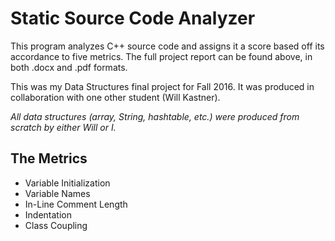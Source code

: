 # Static Source Code Analyzer
This program analyzes C++ source code and assigns it a score based off its accordance to five metrics. The full project report can be found above, in both .docx and .pdf formats.  

This was my Data Structures final project for Fall 2016. It was produced in collaboration with one other student (Will Kastner). 

*All data structures (array, String, hashtable, etc.) were produced from scratch by either Will or I.*

## The Metrics
* Variable Initialization
* Variable Names
* In-Line Comment Length
* Indentation
* Class Coupling

